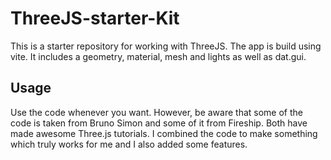 # ThreeJS-starter-Kit
This is a starter repository for working with ThreeJS.  The app is build using vite. It includes a geometry, material,  mesh and lights as well as dat.gui.

## Usage
Use the code whenever you want. However, be aware that some of the code is taken from Bruno Simon and some of it from Fireship. Both have made awesome Three.js tutorials.
I combined the code to make something which truly works for me and I also added some features.
